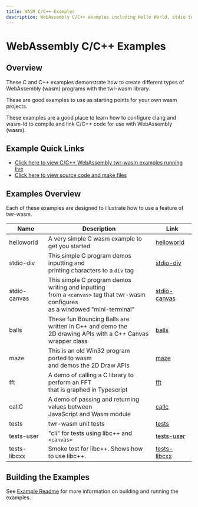```yaml
---
title: WASM C/C++ Examples
description: WebAssembly C/C++ examples including Hello World, stdio to div, stdio to canvas, Maze Generator, Bouncing Balls, FFT, Terminal, callC
---
```


# WebAssembly C/C++ Examples
## Overview
These C and C++ examples demonstrate how to create different types of WebAssembly (wasm) programs with the twr-wasm library.

These are good examples to use as starting points for your own wasm projects.

These examples are a good place to learn how to configure clang and wasm-ld to compile and link C/C++ code for use with WebAssembly (wasm).

## Example Quick Links
- [Click here to view C/C++ WebAssembly twr-wasm examples running live](https://twiddlingbits.dev/examples/dist/index.html)
- [Click here to view source code and make files](https://github.com/twiddlingbits/twr-wasm/tree/main/examples)

## Examples Overview
Each of these examples are designed to illustrate how to use a feature of twr-wasm.


| Name | Description | Link |
| -----| ----------- | ---- |
| helloworld | A very simple C wasm example to get you started | [helloworld](examples-helloworld.md) |
| stdio-div | This simple C program demos inputting and<br>printing characters to a `div` tag | [stdio-div](examples-stdio-div.md) |
| stdio-canvas |This simple C program demos writing and inputting<br>from a `<canvas>` tag that twr-wasm configures<br>as a windowed "mini-terminal" | [stdio-canvas](examples-stdio-canvas.md)|
| balls | These fun Bouncing Balls are written in C++ and demo the<br>2D drawing APIs with a C++ Canvas wrapper class | [balls](examples-balls.md) |
| maze | This is an old Win32 program ported to wasm<br>and demos the 2D Draw APIs | [maze](examples-maze.md) |
| fft | A demo of calling a C library to perform an FFT<br>that is graphed in Typescript | [fft](examples-fft.md) |
| callC | A demo of passing and returning values between<br>JavaScript and Wasm module | [callc](examples-callc.md) |
| tests | twr-wasm unit tests | [tests](/examples/dist/tests/index.html) |
| tests-user | "cli" for tests using libc++ and `<canvas>` | [tests-user](/examples/dist/tests-user/index.html) |
| tests-libcxx | Smoke test for libc++.  Shows how to use libc++. | [tests-libcxx](examples-libcxx.md) |

## Building the Examples

See [Example Readme](https://github.com/twiddlingbits/twr-wasm/blob/main/examples/readme.md) for more information on building and running the examples. 
